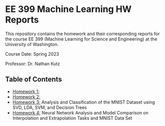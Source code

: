 # EE 399 Machine Learning HW Reports
This repository contains the homework and their corresponding reports for the course EE 399 (Machine Learning for Science and Engineering) at the University of Washington.  

Course Date: Spring 2023  

Professor: Dr. Nathan Kutz  


## Table of Contents
- [Homework 1:](./homework1/REPORT.md)
- [Homework 2:](./homework2/REPORT.md)
- [Homework 3:](./homework3/REPORT.md) Analysis and Classification of the MNIST Dataset using SVD, LDA, SVM, and Decision Trees
- [Homework 4:](./homework4/REPORT.md) Neural Network Analysis and Model Comparison on Interpolation and Extrapolation Tasks and MNIST Data Set
